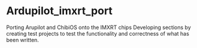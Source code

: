 # Ardupilot_imxrt_port
Porting Arupilot and ChibiOS onto the IMXRT chips
Developing sections by creating test projects to test the functionality and correctness of what has been written.
